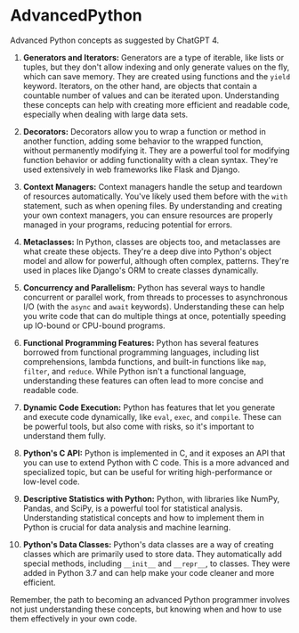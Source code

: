 # AdvancedPython

Advanced Python concepts as suggested by ChatGPT 4.

1. **Generators and Iterators:** Generators are a type of iterable, like lists or tuples, but they don't allow indexing and only generate values on the fly, which can save memory. They are created using functions and the `yield` keyword. Iterators, on the other hand, are objects that contain a countable number of values and can be iterated upon. Understanding these concepts can help with creating more efficient and readable code, especially when dealing with large data sets.

2. **Decorators:** Decorators allow you to wrap a function or method in another function, adding some behavior to the wrapped function, without permanently modifying it. They are a powerful tool for modifying function behavior or adding functionality with a clean syntax. They're used extensively in web frameworks like Flask and Django.

3. **Context Managers:** Context managers handle the setup and teardown of resources automatically. You've likely used them before with the `with` statement, such as when opening files. By understanding and creating your own context managers, you can ensure resources are properly managed in your programs, reducing potential for errors.

4. **Metaclasses:** In Python, classes are objects too, and metaclasses are what create these objects. They're a deep dive into Python's object model and allow for powerful, although often complex, patterns. They're used in places like Django's ORM to create classes dynamically.

5. **Concurrency and Parallelism:** Python has several ways to handle concurrent or parallel work, from threads to processes to asynchronous I/O (with the `async` and `await` keywords). Understanding these can help you write code that can do multiple things at once, potentially speeding up IO-bound or CPU-bound programs.

6. **Functional Programming Features:** Python has several features borrowed from functional programming languages, including list comprehensions, lambda functions, and built-in functions like `map`, `filter`, and `reduce`. While Python isn't a functional language, understanding these features can often lead to more concise and readable code.

7. **Dynamic Code Execution:** Python has features that let you generate and execute code dynamically, like `eval`, `exec`, and `compile`. These can be powerful tools, but also come with risks, so it's important to understand them fully.

8. **Python's C API:** Python is implemented in C, and it exposes an API that you can use to extend Python with C code. This is a more advanced and specialized topic, but can be useful for writing high-performance or low-level code.

9. **Descriptive Statistics with Python:** Python, with libraries like NumPy, Pandas, and SciPy, is a powerful tool for statistical analysis. Understanding statistical concepts and how to implement them in Python is crucial for data analysis and machine learning.

10. **Python's Data Classes:** Python's data classes are a way of creating classes which are primarily used to store data. They automatically add special methods, including `__init__` and `__repr__`, to classes. They were added in Python 3.7 and can help make your code cleaner and more efficient.

Remember, the path to becoming an advanced Python programmer involves not just understanding these concepts, but knowing when and how to use them effectively in your own code.
